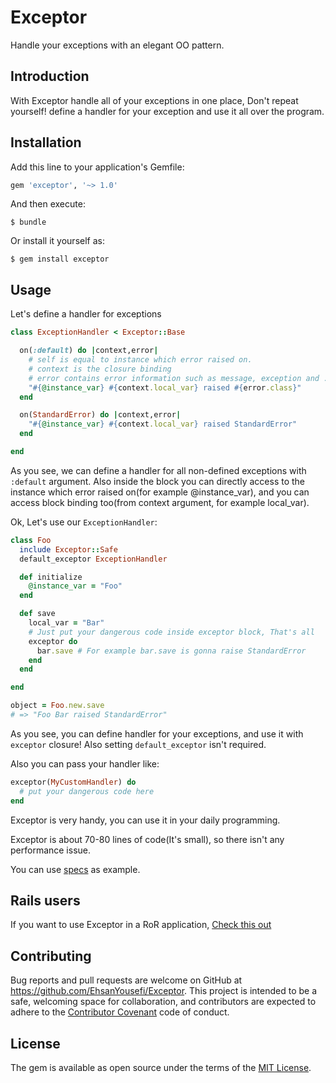 # Exceptor

Handle your exceptions with an elegant OO pattern.
## Introduction

With Exceptor handle all of your exceptions in one place, Don't repeat yourself! define a handler for your exception and use it all over the program.
## Installation

Add this line to your application's Gemfile:

```ruby
gem 'exceptor', '~> 1.0'
```

And then execute:

    $ bundle

Or install it yourself as:

    $ gem install exceptor

## Usage

Let's define a handler for exceptions
```ruby
class ExceptionHandler < Exceptor::Base

  on(:default) do |context,error|
    # self is equal to instance which error raised on.
    # context is the closure binding
    # error contains error information such as message, exception and ...
    "#{@instance_var} #{context.local_var} raised #{error.class}"
  end

  on(StandardError) do |context,error|
    "#{@instance_var} #{context.local_var} raised StandardError"
  end

end
```
As you see, we can define a handler for all non-defined exceptions with `:default` argument.
Also inside the block you can directly access to the instance which error raised on(for example @instance_var), and you can access block binding too(from context argument, for example local_var).

Ok, Let's use our `ExceptionHandler`:

```ruby
class Foo
  include Exceptor::Safe
  default_exceptor ExceptionHandler

  def initialize
    @instance_var = "Foo"
  end

  def save
    local_var = "Bar"
    # Just put your dangerous code inside exceptor block, That's all
    exceptor do
      bar.save # For example bar.save is gonna raise StandardError
    end
  end

end

object = Foo.new.save
# => "Foo Bar raised StandardError"
```

As you see, you can define handler for your exceptions, and use it with `exceptor` closure! Also setting `default_exceptor` isn't required.

Also you can pass your handler like:

```ruby
exceptor(MyCustomHandler) do
  # put your dangerous code here
end
```

Exceptor is very handy, you can use it in your daily programming.

Exceptor is about 70-80 lines of code(It's small), so there isn't any performance issue.

You can use [specs](https://github.com/EhsanYousefi/Exceptor/blob/master/spec/exceptor_spec.rb) as example.

## Rails users

If you want to use Exceptor in a RoR application, [Check this out](https://github.com/EhsanYousefi/Exceptor/blob/master/RAILS.md)

## Contributing

Bug reports and pull requests are welcome on GitHub at https://github.com/EhsanYousefi/Exceptor. This project is intended to be a safe, welcoming space for collaboration, and contributors are expected to adhere to the [Contributor Covenant](http://contributor-covenant.org) code of conduct.


## License

The gem is available as open source under the terms of the [MIT License](http://opensource.org/licenses/MIT).
